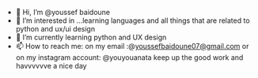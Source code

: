 - 👋 Hi, I’m @youssef baidoune
- 👀 I’m interested in ...learning languages and all things that are related to python and ux/ui design
- 🌱 I’m currently learning python and UX design
- 📫 How to reach me: on my email :@youssefbaidoune07@gmail.com or  on my instagram account: @youyouanata
keep up the good work and havvvvvve a nice day 
